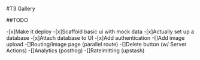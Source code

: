 #T3 Gallery

##TODO

-[x]Make it deploy -[x]Scaffold basic ui with mock data -[x]Actually set up a database -[x]Attach database to UI -[x]Add authentication
-[]Add image upload
-[]Routing/image page (parallel route)
-[]Delete button (w/ Server Actions)
-[]Analytics (posthog)
-[]Ratelmitting (upstash)
